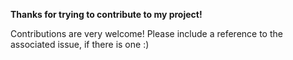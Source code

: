 __Thanks for trying to contribute to my project!__

Contributions are very welcome! Please include a reference to the associated issue, if there is one :)
